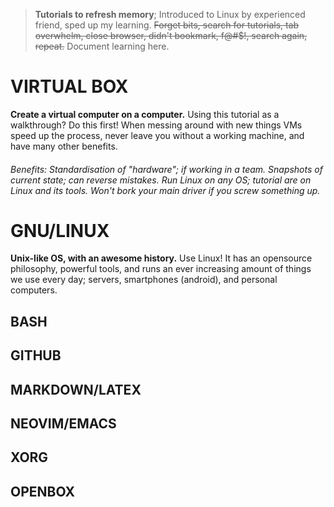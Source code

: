 
> **Tutorials to refresh memory**; Introduced to Linux by experienced friend, sped up my learning. ~~Forget bits, search for tutorials, tab overwhelm, close browser, didn't bookmark, f@#$!, search again, repeat.~~ Document learning here.

VIRTUAL BOX 
===========
**Create a virtual computer on a computer.** Using this tutorial as a walkthrough? Do this first! When messing around with new things VMs speed up the process, never leave you without a working machine, and have many other benefits.
###### Benefits: Standardisation of "hardware"; if working in a team. Snapshots of current state; can reverse mistakes. Run Linux on any OS; tutorial are on Linux and its tools. Won't bork your main driver if you screw something up.

GNU/LINUX
=========

**Unix-like OS, with an awesome history.** Use Linux! It has an opensource philosophy, powerful tools, and runs an ever increasing amount of things we use every day; servers, smartphones (android), and personal computers.

## BASH


## GITHUB


## MARKDOWN/LATEX


## NEOVIM/EMACS


## XORG


## OPENBOX







